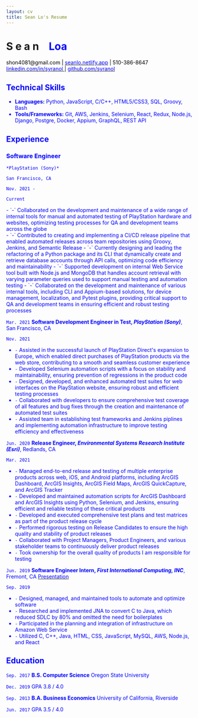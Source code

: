 ```yaml
--- 
layout: cv
title: Sean Lo's Resume
--- 
```


# S e a n     <span style="opacity:0;">_</span> <font color="blue">Loa

<div id="webaddress">
  <a><font color="black"> shon4081@gmail.com <font color="black">| <a href="https://seanlo.netlify.app"><font color="blue"> seanlo.netlify.app</font></a> | </font>  510-386-8647 </font> </a>
</div>
  
<div id="webaddress">
  <a href="https://www.linkedin.com/in/syranol"><font color="blue">linkedin.com/in/syranol </font></a>
  <font color="black">|</font> <a href="https://github.com/syranol"><font color="blue">github.com/syranol</font></a> 
</div>

## Technical Skills  
- __Languages:__ Python, JavaScript, C/C++, HTML5/CSS3, SQL, Groovy, Bash
- __Tools/Frameworks:__ Git, AWS, Jenkins, Selenium, React, Redux, Node.js, Django, Postgre, Docker, Appium, GraphQL, REST API


## Experience  

### __Software Engineer__
  
`*PlayStation (Sony)*`

`San Francisco, CA`

`Nov. 2021 -`


`Current` 
<body>
  <div id="E1">
  - `-`                 Collaborated on the development and maintenance of a wide range of internal tools for manual and automated testing of PlayStation hardware and  websites, optimizing testing processes for QA and development teams across the globe
  </div>
</body>
- `-` Contributed to creating and implementing a CI/CD release pipeline that enabled automated releases across team repositories using Groovy, Jenkins, and Semantic Release
- `-` Currently designing and leading the refactoring of a Python package and its CLI that dynamically create and retrieve database accounts through API calls, optimizing code efficiency and maintainability
- `-` Supported development on internal Web Service tool built with Node.js and MongoDB that handles account retrieval with varying parameter queries used to support manual testing and automation testing
- `-` Collaborated on the development and maintenance of various internal tools, including CLI and Appium-based solutions, for device management, localization, and Pytest plugins, providing critical support to QA and development teams in ensuring efficient and robust testing processes


`Mar. 2021`
__Software Development Engineer in Test, *PlayStation (Sony)*__, San Francisco, CA 

`Nov. 2021`
- `-` Assisted in the successful launch of PlayStation Direct's expansion to Europe, which enabled direct purchases of PlayStation products via the web store, contributing to a smooth and seamless customer experience
- `-` Developed Selenium automation scripts with a focus on stability and maintainability, ensuring prevention of regressions in the product code
- `-` Designed, developed, and enhanced automated test suites for web interfaces on the PlayStation website, ensuring robust and efficient testing processes
- `-` Collaborated with developers to ensure comprehensive test coverage of all features and bug fixes through the creation and maintenance of automated test suites
- `-` Assisted team in establishing test frameworks and Jenkins piplines and implementing automation infrastructure to improve testing efficiency and effectiveness

`Jun. 2020` 
__Release Engineer, *Environmental Systems Research Institute (Esri)*__, Redlands, CA 

`Mar. 2021`
- `-` Managed end-to-end release and testing of multiple enterprise products across web, iOS, and Android platforms, including ArcGIS Dashboard, ArcGIS Insights, ArcGIS Field Maps, ArcGIS QuickCapture, and ArcGIS Tracker
- `-` Developed and maintained automation scripts for ArcGIS Dashboard and ArcGIS Insights using Python, Selenium, and Jenkins, ensuring efficient and reliable testing of these critical products
- `-` Developed and executed comprehensive test plans and test matrices as part of the product release cycle
- `-` Performed rigorous testing on Release Candidates to ensure the high quality and stability of product releases
- `-` Collaborated with Project Managers, Product Engineers, and various stakeholder teams to continuously deliver product releases 
- `-` Took ownership for the overall quality of products I am responsible for testing

`Jun. 2019`
__Software Engineer Intern, *First International Computing, INC*__, Fremont, CA <a href="[https://www.linkedin.com/in/syranol/overlay/1583300266405/single-media-viewer/?type=DOCUMENT&profileId=ACoAABPldJ0BFSjGL3EC_DYMnNJCZ6ongKLGV8o](https://www.linkedin.com/in/syranol/overlay/1583300266405/single-media-viewer?type=DOCUMENT&profileId=ACoAABPldJ0BFSjGL3EC_DYMnNJCZ6ongKLGV8o&lipi=urn%3Ali%3Apage%3Ad_flagship3_profile_view_base%3Bx6lRpc6VRv6h80zWrUTwyw%3D%3D)"> <font color="blue"> Presentation </font> </a>

`Sep. 2019` 
- `-` Designed, managed, and maintained tools to automate and optimize software
- `-` Researched and implemented JNA to convert C to Java, which reduced SDLC by 80% 
and omitted the need for boilerplates
- `-` Participated in the planning and integration of infrastructure on Amazon Web Service
- `-` Utilized C, C++, Java, HTML, CSS, JavaScript, MySQL, AWS, Node.js, and React

## Education

`Sep. 2017` 
__B.S. Computer Science__   Oregon State University

`Dec. 2019`
GPA 3.8 / 4.0

`Sep. 2013`
__B.A. Business Economics__   University of California, Riverside

`Jun. 2017`
GPA 3.5 / 4.0


